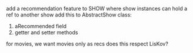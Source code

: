 add a recommendation feature to SHOW
where show instances can hold a ref to another show 
add this to AbstractShow class:

1. aRecommended field 
2. getter and setter methods 


for movies, we want movies only as recs 
does this respect LisKov? 

